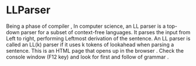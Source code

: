 # LLParser
Being a phase of compiler , In computer science, an LL parser is a top-down parser for a subset of context-free languages. It parses the input from Left to right, performing Leftmost derivation of the sentence. An LL parser is called an LL(k) parser if it uses k tokens of lookahead when parsing a sentence. This is an HTML page that opens up in the browser . Check the console window (F12 key) and look for first and follow  of grammar .
